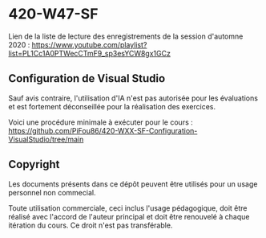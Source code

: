 # 420-W47-SF

Lien de la liste de lecture des enregistrements de la session d'automne 2020 : https://www.youtube.com/playlist?list=PL1Cc1A0PTWecCTmF9_sp3esYCW8gx1GCz

## Configuration de Visual Studio

Sauf avis contraire, l'utilisation d'IA n'est pas autorisée pour les évaluations et est fortement déconseillée pour la réalisation des exercices.

Voici une procédure minimale à exécuter pour le cours : https://github.com/PiFou86/420-WXX-SF-Configuration-VisualStudio/tree/main

## Copyright

Les documents présents dans ce dépôt peuvent être utilisés pour un usage personnel non commecial.

Toute utilisation commerciale, ceci inclus l'usage pédagogique, doit être réalisé avec l'accord de l'auteur principal et doit être renouvelé à chaque itération du cours. Ce droit n'est pas transférable.

